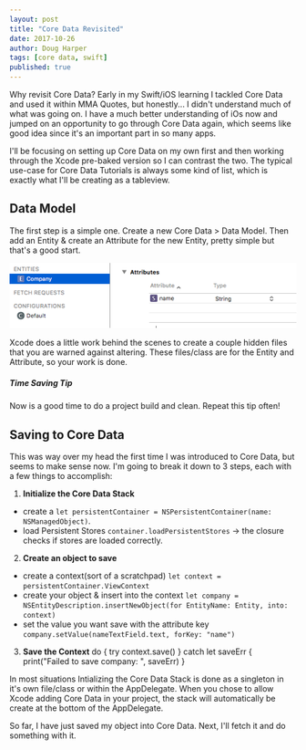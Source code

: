 ```yaml
---
layout: post
title: "Core Data Revisited"
date: 2017-10-26
author: Doug Harper
tags: [core data, swift]
published: true
---
```


Why revisit Core Data?  Early in my Swift/iOS learning I tackled Core Data and used it within MMA Quotes, but honestly... I didn't understand much of what was going on. I have a much better understanding of iOs now and jumped on an opportunity to go through Core Data again, which seems like good idea since it's an important part in so many apps.   

I'll be focusing on setting up Core Data on my own first and then working through the Xcode pre-baked version so I can contrast the two.  The typical use-case for Core Data Tutorials is always some kind of list, which is exactly what I'll be creating as a tableview.

## Data Model

The first step is a simple one.  Create a new Core Data > Data Model.  Then add an Entity & create an Attribute for the new Entity, pretty simple but that's a good start.  

![Core Data Entity & Attribute in Xcode](/images/coreDateEntityAttribute.png "Core Data Entity & Attribute in Xcode")

Xcode does a little work behind the scenes to create a couple hidden files that you are warned against altering.  These files/class are for the Entity and Attribute, so your work is done.  
<div class="note">
  <h5>Time Saving Tip</h5>
  <p>Now is a good time to do a project build and clean.  Repeat this tip often!</p>
</div>

## Saving to Core Data

This was way over my head the first time I was introduced to Core Data, but seems to make sense now.  I'm going to break it down to 3 steps, each with a few things to accomplish:

1. **Initialize the Core Data Stack**
 - create a `let persistentContainer = NSPersistentContainer(name: NSManagedObject)`.
 - load Persistent Stores `container.loadPersistentStores` -> the closure checks if stores are loaded correctly.
  
2. **Create an object to save**
 - create a context(sort of a scratchpad) `let context = persistentContainer.ViewContext`
 - create your object & insert into the context `let company = NSEntityDescription.insertNewObject(for EntityName: Entity, into: context)`
 - set the value you want save with the attribute key `company.setValue(nameTextField.text, forKey: "name")` 
  
3. **Save the Context**
      do { 
          try context.save() 
        } catch let saveErr {
          print("Failed to save company: ", saveErr) 
          }
  
In most situations Intializing the Core Data Stack is done as a singleton in it's own file/class or within the AppDelegate.  When you chose to allow Xcode adding Core Data in your project, the stack will automatically be create at the bottom of the AppDelegate.

So far, I have just saved my object into Core Data. Next, I'll fetch it and do something with it.
  

